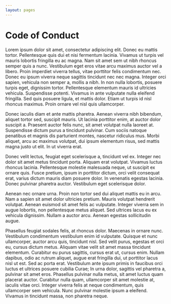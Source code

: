 ```yaml
---
layout: pages
---
```


Code of Conduct
===============

<p>Lorem ipsum dolor sit amet, consectetur adipiscing elit. Donec eu mattis tortor. Pellentesque quis dui et nisi fermentum lacinia. Vivamus ut turpis vel mauris lobortis fringilla eu ac magna. Nam sit amet sem ut nibh rhoncus semper quis a nunc. Vestibulum eget eros vitae arcu maximus auctor vel a libero. Proin imperdiet viverra tellus, vitae porttitor felis condimentum nec. Donec eu ipsum viverra neque sagittis tincidunt nec nec magna. Integer orci sapien, vehicula non semper a, mollis a nibh. In non nulla lobortis, posuere turpis eget, dignissim tortor. Pellentesque elementum mauris id ultricies vehicula. Suspendisse potenti. Vivamus in ante vulputate nulla eleifend fringilla. Sed quis posuere ligula, et mattis dolor. Etiam ut turpis id nisl rhoncus maximus. Proin ornare vel nisl quis ullamcorper.</p> 
<p>Donec iaculis diam et ante mattis pharetra. Aenean viverra nibh bibendum, aliquet tortor sed, suscipit mauris. Ut lacinia porttitor enim, at auctor dolor suscipit a. Praesent auctor felis nunc, sit amet volutpat nulla laoreet at. Suspendisse dictum purus a tincidunt pulvinar. Cum sociis natoque penatibus et magnis dis parturient montes, nascetur ridiculus mus. Morbi aliquet, arcu ac maximus volutpat, dui ipsum elementum risus, sed mattis magna justo ut elit. In ut viverra erat.</p> 
<p>Donec velit lectus, feugiat eget scelerisque a, tincidunt vel ex. Integer nec dolor sit amet metus tincidunt porta. Aliquam erat volutpat. Vivamus luctus rhoncus lacinia. Pellentesque molestie malesuada neque, ut suscipit ex ornare quis. Fusce pretium, ipsum in porttitor dictum, orci velit consequat erat, varius dictum mauris diam posuere dolor. In venenatis egestas lacinia. Donec pulvinar pharetra auctor. Vestibulum eget scelerisque dolor.</p> 
<p>Aenean nec ornare urna. Proin non tortor sed dui aliquet mattis eu in arcu. Nam a sapien sit amet dolor ultricies pretium. Mauris volutpat hendrerit volutpat. Aenean euismod sit amet felis ac vulputate. Integer viverra sem in augue lobortis, non pellentesque metus aliquet. Sed ultrices lacus eu ex vehicula dignissim. Nullam a auctor arcu. Aenean egestas sollicitudin augue.</p> 
<p>Phasellus feugiat sodales felis, at rhoncus dolor. Maecenas in ornare nunc. Vestibulum condimentum vestibulum enim id vulputate. Quisque et nunc ullamcorper, auctor arcu quis, tincidunt nisl. Sed velit purus, egestas et orci eu, cursus dictum metus. Aliquam vitae velit sit amet massa tincidunt elementum. Curabitur eu purus sagittis, cursus erat ut, cursus enim. Nullam dapibus, odio ac rutrum aliquet, augue erat fringilla dui, ut porttitor lacus nisl ut est. Sed ac porta erat. Vestibulum ante ipsum primis in faucibus orci luctus et ultrices posuere cubilia Curae; In urna dolor, sagittis vel pharetra a, pulvinar sit amet eros. Phasellus pulvinar nulla metus, sit amet luctus quam placerat auctor. Curabitur nulla quam, ullamcorper sit amet molestie at, iaculis vitae orci. Integer viverra felis at neque condimentum, quis ullamcorper sem vehicula. Nunc pulvinar molestie ipsum a eleifend. Vivamus in tincidunt massa, non pharetra neque.</p> 

